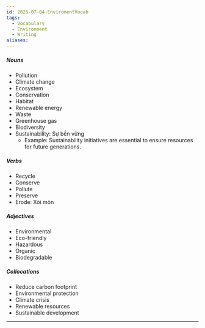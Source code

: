 ```yaml
---
id: 2025-07-04-EnviromentVocab
tags:
  - Vocabulary
  - Environment
  - Writing
aliases:
---
```


##### Nouns
- Pollution
- Climate change
- Ecosystem
- Conservation
- Habitat
- Renewable energy
- Waste
- Greenhouse gas
- Biodiversity
- Sustainability: Sự bền vững
	 - Example:  Sustainability initiatives are essential to ensure resources for future generations.

##### Verbs
- Recycle
- Conserve
- Pollute
- Preserve
- Erode: Xói mòn

##### Adjectives
- Environmental
- Eco-friendly
- Hazardous
- Organic
- Biodegradable

##### Collocations
- Reduce carbon footprint
- Environmental protection
- Climate crisis
- Renewable resources
- Sustainable development


---